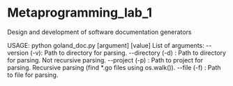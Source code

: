 # Metaprogramming_lab_1
Design and development of software documentation generators

USAGE: python goland_doc.py [argument] [value]
    List of arguments:
       	--version (-v): Path to directory for parsing.
       	--directory (-d) <path-to-directory> : Path to directory for parsing.
		Not recursive parsing.
       	--project (-p) <path-to-project> : Path to project for parsing.
		Recursive parsing (find *.go files using os.walk()).
       	--file (-f) <path-to-file> : Path to file for parsing.
